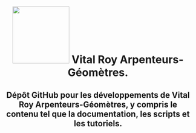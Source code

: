 <div id="title" align="center">   <h1><img src="https://arpenteurs.ca/wp-content/uploads/2019/03/Logo-VR-A-G_sm.png" width="150"/> Vital Roy Arpenteurs-Géomètres. </h1></div>

<div id="header" align="center">
  <h2>Dépôt GitHub pour les développements de Vital Roy Arpenteurs-Géomètres, y compris le contenu tel que la documentation, les scripts et les tutoriels.</h2><br>
    <img src="https://www.jobillico.com/medias/exponent-banner/en/0/0/26403.jpg" width="800/><br>
</div>
